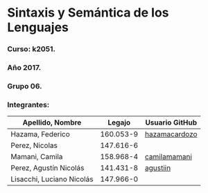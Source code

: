 # Sintaxis y Semántica de los Lenguajes
### Curso: k2051.
### Año 2017.
### Grupo 06.
### Integrantes:



|Apellido, Nombre|Legajo|Usuario GitHub|
|----------------|----------|----------------|
|Hazama, Federico|160.053-9|[hazamacardozo](https://github.com/fhazamacardozo)|
|Perez, Nicolas|147.616-6||
|Mamani, Camila|158.968-4|[camilamamani](https://github.com/camilamamani)|
|Perez, Agustín Nicolás|141.431-8|[agustiin](https://github.com/agustiin)|
|Lisacchi, Luciano Nicolás|147.966-0||
